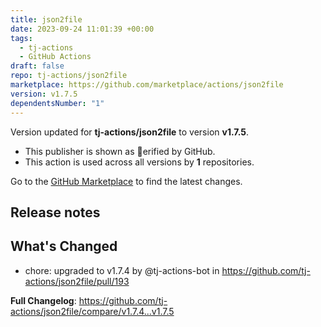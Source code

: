 ```yaml
---
title: json2file
date: 2023-09-24 11:01:39 +00:00
tags:
  - tj-actions
  - GitHub Actions
draft: false
repo: tj-actions/json2file
marketplace: https://github.com/marketplace/actions/json2file
version: v1.7.5
dependentsNumber: "1"
---
```



Version updated for **tj-actions/json2file** to version **v1.7.5**.
- This publisher is shown as erified by GitHub.
- This action is used across all versions by **1** repositories.

Go to the [GitHub Marketplace](https://github.com/marketplace/actions/json2file) to find the latest changes.

## Release notes

## What's Changed
* chore: upgraded to v1.7.4 by @tj-actions-bot in https://github.com/tj-actions/json2file/pull/193


**Full Changelog**: https://github.com/tj-actions/json2file/compare/v1.7.4...v1.7.5

